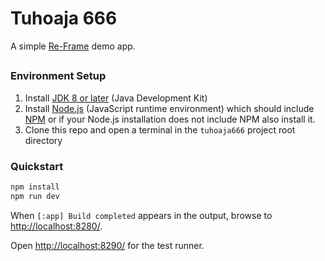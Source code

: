 # Tuhoaja 666

A simple [Re-Frame](https://github.com/day8/re-frame) demo app.

## 

### Environment Setup

1. Install [JDK 8 or later](https://openjdk.java.net/install/) (Java Development Kit)
2. Install [Node.js](https://nodejs.org/) (JavaScript runtime environment) which should include
   [NPM](https://docs.npmjs.com/cli/npm) or if your Node.js installation does not include NPM also install it.
5. Clone this repo and open a terminal in the `tuhoaja666` project root directory

### Quickstart
```sh
npm install
npm run dev
```

When `[:app] Build completed` appears in the output, browse to
[http://localhost:8280/](http://localhost:8280/).

Open [http://localhost:8290/](http://localhost:8290/) for the test runner.
